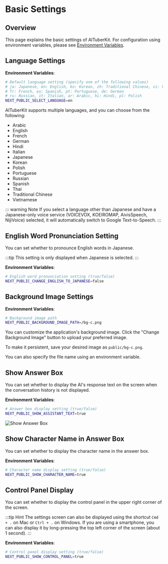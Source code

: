 # Basic Settings

## Overview

This page explains the basic settings of AITuberKit. For configuration using environment variables, please see [Environment Variables](/en/guide/environment-variables).

## Language Settings

**Environment Variables**:

```bash
# Default language setting (specify one of the following values)
# ja: Japanese, en: English, ko: Korean, zh: Traditional Chinese, vi: Vietnamese
# fr: French, es: Spanish, pt: Portuguese, de: German
# ru: Russian, it: Italian, ar: Arabic, hi: Hindi, pl: Polish
NEXT_PUBLIC_SELECT_LANGUAGE=en
```

AITuberKit supports multiple languages, and you can choose from the following:

- Arabic
- English
- French
- German
- Hindi
- Italian
- Japanese
- Korean
- Polish
- Portuguese
- Russian
- Spanish
- Thai
- Traditional Chinese
- Vietnamese

::: warning Note
If you select a language other than Japanese and have a Japanese-only voice service (VOICEVOX, KOEIROMAP, AivisSpeech, NijiVoice) selected, it will automatically switch to Google Text-to-Speech.
:::

## English Word Pronunciation Setting

You can set whether to pronounce English words in Japanese.

:::tip
This setting is only displayed when Japanese is selected.
:::

**Environment Variables**:

```bash
# English word pronunciation setting (true/false)
NEXT_PUBLIC_CHANGE_ENGLISH_TO_JAPANESE=false
```

## Background Image Settings

**Environment Variables**:

```bash
# Background image path
NEXT_PUBLIC_BACKGROUND_IMAGE_PATH=/bg-c.png
```

You can customize the application's background image. Click the "Change Background Image" button to upload your preferred image.

To make it persistent, save your desired image as `public/bg-c.png`.

You can also specify the file name using an environment variable.

## Show Answer Box

You can set whether to display the AI's response text on the screen when the conversation history is not displayed.

**Environment Variables**:

```bash
# Answer box display setting (true/false)
NEXT_PUBLIC_SHOW_ASSISTANT_TEXT=true
```

![Show Answer Box](/images/basic_3efh5.png)

## Show Character Name in Answer Box

You can set whether to display the character name in the answer box.

**Environment Variables**:

```bash
# Character name display setting (true/false)
NEXT_PUBLIC_SHOW_CHARACTER_NAME=true
```

## Control Panel Display

You can set whether to display the control panel in the upper right corner of the screen.

:::tip Hint
The settings screen can also be displayed using the shortcut `Cmd + .` on Mac or `Ctrl + .` on Windows.
If you are using a smartphone, you can also display it by long-pressing the top left corner of the screen (about 1 second).
:::

**Environment Variables**:

```bash
# Control panel display setting (true/false)
NEXT_PUBLIC_SHOW_CONTROL_PANEL=true
```
